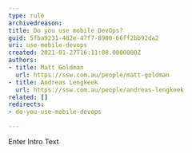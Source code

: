 ```yaml
---
type: rule
archivedreason: 
title: Do you use mobile DevOps?
guid: 5fba9231-482e-47f7-8900-66ff2bb92da2
uri: use-mobile-devops
created: 2021-01-27T16:11:08.0000000Z
authors:
- title: Matt Goldman
  url: https://ssw.com.au/people/matt-goldman
- title: Andreas Lengkeek
  url: https://ssw.com.au/people/andreas-lengkeek
related: []
redirects:
- do-you-use-mobile-devops

---
```



Enter Intro Text
<br><excerpt class='endintro'></excerpt><br>



